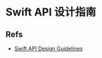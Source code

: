 # Swift API 设计指南

## Refs
-   [Swift API Design Guidelines](https://swift.org/documentation/api-design-guidelines/)
